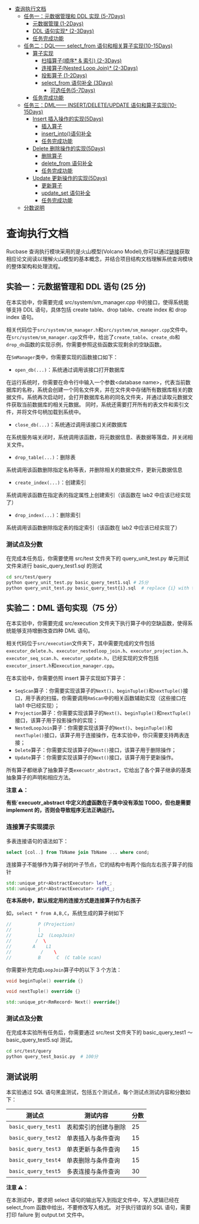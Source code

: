<!-- START doctoc generated TOC please keep comment here to allow auto update -->
<!-- DON'T EDIT THIS SECTION, INSTEAD RE-RUN doctoc TO UPDATE -->

- [查询执行文档](#%E6%9F%A5%E8%AF%A2%E6%89%A7%E8%A1%8C%E6%96%87%E6%A1%A3)
  - [任务一：元数据管理和 DDL 实现 (5-7Days)](#%E4%BB%BB%E5%8A%A1%E4%B8%80%E5%85%83%E6%95%B0%E6%8D%AE%E7%AE%A1%E7%90%86%E5%92%8Cddl%E5%AE%9E%E7%8E%B0-5-7days)
    - [元数据管理 (1-2Days)](#%E5%85%83%E6%95%B0%E6%8D%AE%E7%AE%A1%E7%90%86-1-2days)
    - [DDL 语句实现\* (2-3Days)](#ddl%E8%AF%AD%E5%8F%A5%E5%AE%9E%E7%8E%B0-2-3days)
    - [任务完成功能](#%E4%BB%BB%E5%8A%A1%E5%AE%8C%E6%88%90%E5%8A%9F%E8%83%BD)
  - [任务二：DQL—— select_from 语句和相关算子实现(10-15Days)](#%E4%BB%BB%E5%8A%A1%E4%BA%8Cdql-select_from%E8%AF%AD%E5%8F%A5%E5%92%8C%E7%9B%B8%E5%85%B3%E7%AE%97%E5%AD%90%E5%AE%9E%E7%8E%B010-15days)
    - [算子实现](#%E7%AE%97%E5%AD%90%E5%AE%9E%E7%8E%B0)
      - [扫描算子(顺序\* & 索引) (2-3Days)](#%E6%89%AB%E6%8F%8F%E7%AE%97%E5%AD%90%E9%A1%BA%E5%BA%8F--%E7%B4%A2%E5%BC%95-2-3days)
      - [连接算子(Nested Loop Join)\* (2-3Days)](#%E8%BF%9E%E6%8E%A5%E7%AE%97%E5%AD%90nested-loop-join-2-3days)
      - [投影算子 (1-2Days)](#%E6%8A%95%E5%BD%B1%E7%AE%97%E5%AD%90-1-2days)
      - [select_from 语句补全 (3Days)](#select_from%E8%AF%AD%E5%8F%A5%E8%A1%A5%E5%85%A8-3days)
        - [可选任务(5-7Days)](#%E5%8F%AF%E9%80%89%E4%BB%BB%E5%8A%A15-7days)
    - [任务完成功能](#%E4%BB%BB%E5%8A%A1%E5%AE%8C%E6%88%90%E5%8A%9F%E8%83%BD-1)
  - [任务三：DML—— INSERT/DELETE/UPDATE 语句和算子实现(10-15Days)](#%E4%BB%BB%E5%8A%A1%E4%B8%89dml-insertdeleteupdate%E8%AF%AD%E5%8F%A5%E5%92%8C%E7%AE%97%E5%AD%90%E5%AE%9E%E7%8E%B010-15days)
    - [Insert 插入操作的实现(5Days)](#insert-%E6%8F%92%E5%85%A5%E6%93%8D%E4%BD%9C%E7%9A%84%E5%AE%9E%E7%8E%B05days)
      - [插入算子](#%E6%8F%92%E5%85%A5%E7%AE%97%E5%AD%90)
      - [insert_into()语句补全](#insert_into%E8%AF%AD%E5%8F%A5%E8%A1%A5%E5%85%A8)
      - [任务完成功能](#%E4%BB%BB%E5%8A%A1%E5%AE%8C%E6%88%90%E5%8A%9F%E8%83%BD-2)
    - [Delete 删除操作的实现(5Days)](#delete-%E5%88%A0%E9%99%A4%E6%93%8D%E4%BD%9C%E7%9A%84%E5%AE%9E%E7%8E%B05days)
      - [删除算子](#%E5%88%A0%E9%99%A4%E7%AE%97%E5%AD%90)
      - [delete_from 语句补全](#delete_from%E8%AF%AD%E5%8F%A5%E8%A1%A5%E5%85%A8)
      - [任务完成功能](#%E4%BB%BB%E5%8A%A1%E5%AE%8C%E6%88%90%E5%8A%9F%E8%83%BD-3)
    - [Update 更新操作的实现(5Days)](#update-%E6%9B%B4%E6%96%B0%E6%93%8D%E4%BD%9C%E7%9A%84%E5%AE%9E%E7%8E%B05days)
      - [更新算子](#%E6%9B%B4%E6%96%B0%E7%AE%97%E5%AD%90)
      - [update_set 语句补全](#update_set-%E8%AF%AD%E5%8F%A5%E8%A1%A5%E5%85%A8)
      - [任务完成功能](#%E4%BB%BB%E5%8A%A1%E5%AE%8C%E6%88%90%E5%8A%9F%E8%83%BD-4)
  - [分数说明](#%E5%88%86%E6%95%B0%E8%AF%B4%E6%98%8E)

<!-- END doctoc generated TOC please keep comment here to allow auto update -->

# 查询执行文档

Rucbase 查询执行模块采用的是火山模型(Volcano Model),你可以通过[链接](https://www.computer.org/csdl/journal/tk/1994/01/k0120/13rRUwI5TRe)获取相应论文阅读以理解火山模型的基本概念，并结合项目结构文档理解系统查询模块的整体架构和处理流程。

## 实验一：元数据管理和 DDL 语句 (25 分)

在本实验中，你需要完成 src/system/sm_manager.cpp 中的接口，使得系统能够支持 DDL 语句，具体包括 create table、drop table、create index 和 drop index 语句。

相关代码位于`src/system/sm_manager.h`和`src/system/sm_manager.cpp`文件中。在`src/system/sm_manager.cpp`文件中，给出了`create_table`、`create_db`和`drop_db`函数的实现示例，你需要参照这些函数实现剩余的空缺函数。

在`SmManager`类中，你需要实现的函数接口如下：

- `open_db(...)`：系统通过调用该接口打开数据库

在运行系统时，你需要在命令行中输入一个参数\<database name\>，代表当前数据库的名称，系统会创建一个同名文件夹，并在文件夹中存储所有数据库相关的数据文件。系统再次启动时，会打开数据库名称的同名文件夹，并通过读取元数据文件获取当前数据库的相关元数据。
同时，系统还需要打开所有的表文件和索引文件，并将文件句柄加载到系统中。

- `close_db(...)`：系统通过调用该接口关闭数据库

在系统服务端关闭时，系统调用该函数，将元数据信息、表数据等落盘，并关闭相关文件。

- `drop_table(...)`：删除表

系统调用该函数删除指定名称等表，并删除相关的数据文件，更新元数据信息

- `create_index(...)`：创建索引

系统调用该函数在指定表的指定属性上创建索引（该函数在 lab2 中应该已经实现了）

- `drop_index(...)`：删除索引

系统调用该函数删除指定表的指定索引（该函数在 lab2 中应该已经实现了）

### 测试点及分数

在完成本任务后，你需要使用 src/test 文件夹下的 query_unit_test.py 单元测试文件来进行 basic_query_test1.sql 的测试

```bash
cd src/test/query
python query_unit_test.py basic_query_test1.sql # 25分
python query_unit_test.py basic_query_test{i}.sql  # replace {i} with the desired test file index
```

## 实验二：DML 语句实现（75 分）

在本实验中，你需要完成 src/execution 文件夹下执行算子中的空缺函数，使得系统能够支持增删改查四种 DML 语句。

相关代码位于`src/execution`文件夹下，其中需要完成的文件包括`executor_delete.h`、`executor_nestedloop_join.h`、`executor_projection.h`、`executor_seq_scan.h`、`executor_update.h`，已经实现的文件包括`executor_insert.h`和`execution_manager.cpp`。

在本实验中，你需要仿照 insert 算子实现如下算子：

- `SeqScan`算子：你需要实现该算子的`Next()`、`beginTuple()`和`nextTuple()`接口，用于表的扫描，你需要调用`RmScan`中的相关函数辅助实现（这些接口在 lab1 中已经实现）；
- `Projection`算子：你需要实现该算子的`Next()`、`beginTuple()`和`nextTuple()`接口，该算子用于投影操作的实现；
- `NestedLoopJoin`算子：你需要实现该算子的`Next()`、`beginTuple()`和`nextTuple()`接口，该算子用于连接操作，在本实验中，你只需要支持两表连接；
- `Delete`算子：你需要实现该算子的`Next()`接口，该算子用于删除操作；
- `Update`算子：你需要实现该算子的`Next()`接口，该算子用于更新操作。

所有算子都继承了抽象算子类`execuotr_abstract`，它给出了各个算子继承的基类抽象算子的声明和相应方法。

**注意 ⚠️：**

**有些`execuotr_abstract 中定义的虚函数在子类中没有添加 TODO，但也是需要 implement 的，否则会导致程序无法正确运行。**

### 连接算子实现提示

多表连接语句的语法如下：

```sql
select [col..] from TbName join TbName ... where cond;
```

连接算子不能够作为算子树的叶子节点，它的结构中有两个指向左右孩子算子的指针

```cpp
std::unique_ptr<AbstractExecutor> left_;
std::unique_ptr<AbstractExecutor> right_;
```

**在本系统中，默认规定用的连接方式是连接算子作为右孩子**

如，`select * from A,B,C`，系统生成的算子树如下

```cpp
//          P (Projection)
//          |
//          L2  (LoopJoin)
//         /  \
//        A    L1
//           /    \
//          B      C  (C table scan)
```

你需要补充完成`LoopJoin`算子中的以下 3 个方法：

```cpp
void beginTuple() override {}

void nextTuple() override {}

std::unique_ptr<RmRecord> Next() override{}

```

### 测试点及分数

在完成本实验所有任务后，你需要通过 src/test 文件夹下的 basic_query_test1 ～ basic_query_test5.sql 测试。

```bash
cd src/test/query
python query_test_basic.py  # 100分
```

## 测试说明

本实验通过 SQL 语句黑盒测试，包括五个测试点，每个测试点测试内容和分数如下：

| **测试点**          | **测试内容**         | **分数** |
| ------------------- | -------------------- | -------- |
| `basic_query_test1` | 表和索引的创建与删除 | 25       |
| `basic_query_test2` | 单表插入与条件查询   | 15       |
| `basic_query_test3` | 单表更新与条件查询   | 15       |
| `basic_query_test4` | 单表删除与条件查询   | 15       |
| `basic_query_test5` | 多表连接与条件查询   | 30       |

**注意 ⚠️：**

在本测试中，要求把 select 语句的输出写入到指定文件中，写入逻辑已经在 select_from 函数中给出，不要修改写入格式。
对于执行错误的 SQL 语句，需要打印 failure 到 output.txt 文件中。
